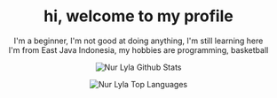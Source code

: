 <h1 align="center">hi, welcome to my profile</h1>
<p align="center">
  I'm a beginner, I'm not good at doing anything, I'm still learning here<br>I'm from East Java Indonesia, my hobbies are programming, basketball
</p>

<p align="center" href="https://github.com/FuadJTM"><img alt="Nur Lyla Github Stats" src="https://denvercoder1-github-readme-stats.vercel.app/api?username=FuadJTM&show_icons=true&count_private=true&theme=react&border_color=C8AEE9&bg_color=0D1117&title_color=C8AEE9&icon_color=C8AEE9" /></p>
<p align="center" href="https://github.com/FuadJTM"><img alt="Nur Lyla Top Languages" src="https://denvercoder1-github-readme-stats.vercel.app/api/top-langs/?username=FuadJTM&langs_count=8&layout=compact&theme=react&border_color=C8AEE9&bg_color=0D1117&title_color=C8AEE9&icon_color=C8AEE9" /></p>
